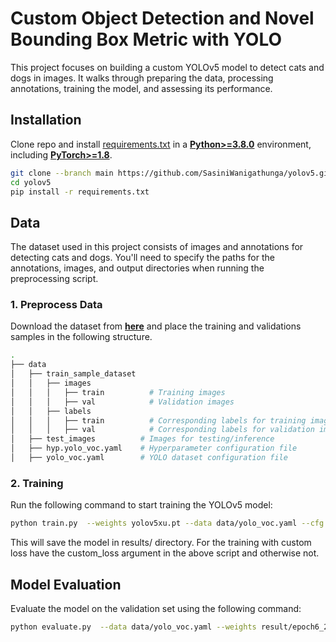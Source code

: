 
# Custom Object Detection and Novel Bounding Box Metric with YOLO

This project focuses on building a custom YOLOv5 model to detect cats and dogs in images. It walks through preparing the data, processing annotations, training the model, and assessing its performance.

## Installation

Clone repo and install [requirements.txt](https://github.com/ultralytics/yolov5/blob/master/requirements.txt) in a [**Python>=3.8.0**](https://www.python.org/) environment, including [**PyTorch>=1.8**](https://pytorch.org/get-started/locally/).


```bash
git clone --branch main https://github.com/SasiniWanigathunga/yolov5.git
cd yolov5
pip install -r requirements.txt
```

## Data

The dataset used in this project consists of images and annotations for detecting cats and dogs. You'll need to specify the paths for the annotations, images, and output directories when running the preprocessing script.

### 1. Preprocess Data

Download the dataset from [**here**](https://www.kaggle.com/datasets/andrewmvd/dog-and-cat-detectionThe) and place the training and validations samples in the following structure.

```bash
.
├── data
│   ├── train_sample_dataset
│   │   ├── images
│   │   │   ├── train          # Training images
│   │   │   ├── val            # Validation images
│   │   ├── labels
│   │   │   ├── train          # Corresponding labels for training images (.xml format)
│   │   │   ├── val            # Corresponding labels for validation images (.xml format)
│   ├── test_images          # Images for testing/inference
│   ├── hyp.yolo_voc.yaml    # Hyperparameter configuration file
│   ├── yolo_voc.yaml        # YOLO dataset configuration file
```

### 2. Training

Run the following command to start training the YOLOv5 model:

```bash
python train.py  --weights yolov5xu.pt --data data/yolo_voc.yaml --cfg models/yolov5s_yolo_voc.yaml --hyp data/hyp.yolo_voc.yaml --epochs 10 --batch-size 10 --custom_loss
```

This will save the model in results/ directory. For the training with custom loss have the custom_loss argument in the above script and otherwise not.

## Model Evaluation

Evaluate the model on the validation set using the following command:

```bash
python evaluate.py  --data data/yolo_voc.yaml --weights result/epoch6_2025-02-16_07-03-49_model.pth --batch 32
```